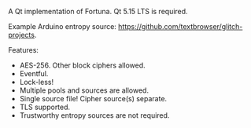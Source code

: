A Qt implementation of Fortuna. Qt 5.15 LTS is required.

Example Arduino entropy source: https://github.com/textbrowser/glitch-projects.

Features:
- AES-256. Other block ciphers allowed.
- Eventful.
- Lock-less!
- Multiple pools and sources are allowed.
- Single source file! Cipher source(s) separate.
- TLS supported.
- Trustworthy entropy sources are not required.
